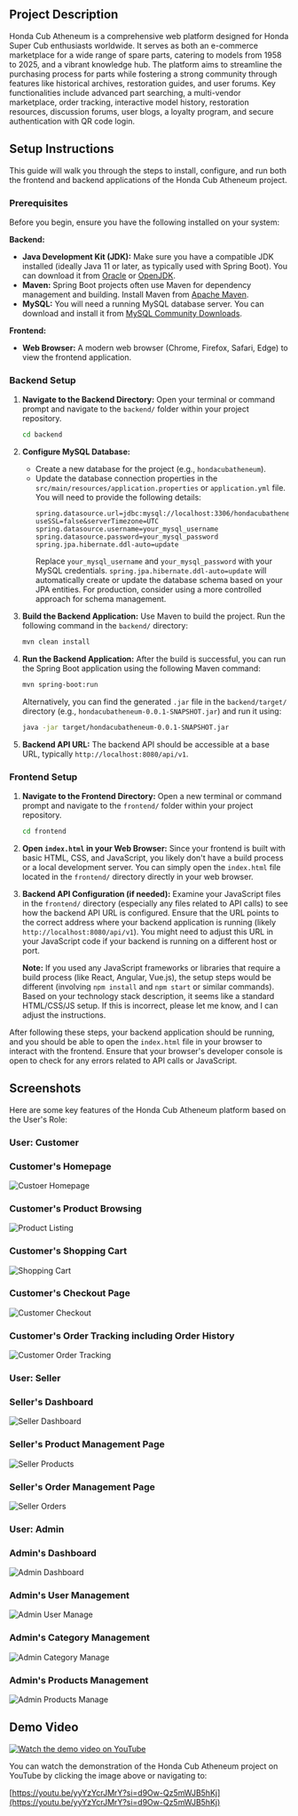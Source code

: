 ## Project Description

Honda Cub Atheneum is a comprehensive web platform designed for Honda Super Cub enthusiasts worldwide. It serves as both an e-commerce marketplace for a wide range of spare parts, catering to models from 1958 to 2025, and a vibrant knowledge hub. The platform aims to streamline the purchasing process for parts while fostering a strong community through features like historical archives, restoration guides, and user forums. Key functionalities include advanced part searching, a multi-vendor marketplace, order tracking, interactive model history, restoration resources, discussion forums, user blogs, a loyalty program, and secure authentication with QR code login.

## Setup Instructions

This guide will walk you through the steps to install, configure, and run both the frontend and backend applications of the Honda Cub Atheneum project.

### Prerequisites

Before you begin, ensure you have the following installed on your system:

**Backend:**

* **Java Development Kit (JDK):** Make sure you have a compatible JDK installed (ideally Java 11 or later, as typically used with Spring Boot). You can download it from [Oracle](https://www.oracle.com/java/technologies/javase-downloads.html) or [OpenJDK](https://openjdk.java.net/).
* **Maven:** Spring Boot projects often use Maven for dependency management and building. Install Maven from [Apache Maven](https://maven.apache.org/download.cgi).
* **MySQL:** You will need a running MySQL database server. You can download and install it from [MySQL Community Downloads](https://dev.mysql.com/downloads/community/).

**Frontend:**

* **Web Browser:** A modern web browser (Chrome, Firefox, Safari, Edge) to view the frontend application.

### Backend Setup

1.  **Navigate to the Backend Directory:**
    Open your terminal or command prompt and navigate to the `backend/` folder within your project repository.

    ```bash
    cd backend
    ```

2.  **Configure MySQL Database:**
    * Create a new database for the project (e.g., `hondacubatheneum`).
    * Update the database connection properties in the `src/main/resources/application.properties` or `application.yml` file. You will need to provide the following details:
        ```properties
        spring.datasource.url=jdbc:mysql://localhost:3306/hondacubatheneum?useSSL=false&serverTimezone=UTC
        spring.datasource.username=your_mysql_username
        spring.datasource.password=your_mysql_password
        spring.jpa.hibernate.ddl-auto=update
        ```
        Replace `your_mysql_username` and `your_mysql_password` with your MySQL credentials. `spring.jpa.hibernate.ddl-auto=update` will automatically create or update the database schema based on your JPA entities. For production, consider using a more controlled approach for schema management.

3.  **Build the Backend Application:**
    Use Maven to build the project. Run the following command in the `backend/` directory:

    ```bash
    mvn clean install
    ```

4.  **Run the Backend Application:**
    After the build is successful, you can run the Spring Boot application using the following Maven command:

    ```bash
    mvn spring-boot:run
    ```
    Alternatively, you can find the generated `.jar` file in the `backend/target/` directory (e.g., `hondacubatheneum-0.0.1-SNAPSHOT.jar`) and run it using:
    ```bash
    java -jar target/hondacubatheneum-0.0.1-SNAPSHOT.jar
    ```

5.  **Backend API URL:**
    The backend API should be accessible at a base URL, typically `http://localhost:8080/api/v1`.

### Frontend Setup

1.  **Navigate to the Frontend Directory:**
    Open a new terminal or command prompt and navigate to the `frontend/` folder within your project repository.

    ```bash
    cd frontend
    ```

2.  **Open `index.html` in your Web Browser:**
    Since your frontend is built with basic HTML, CSS, and JavaScript, you likely don't have a build process or a local development server. You can simply open the `index.html` file located in the `frontend/` directory directly in your web browser.

3.  **Backend API Configuration (if needed):**
    Examine your JavaScript files in the `frontend/` directory (especially any files related to API calls) to see how the backend API URL is configured. Ensure that the URL points to the correct address where your backend application is running (likely `http://localhost:8080/api/v1`). You might need to adjust this URL in your JavaScript code if your backend is running on a different host or port.

    **Note:** If you used any JavaScript frameworks or libraries that require a build process (like React, Angular, Vue.js), the setup steps would be different (involving `npm install` and `npm start` or similar commands). Based on your technology stack description, it seems like a standard HTML/CSS/JS setup. If this is incorrect, please let me know, and I can adjust the instructions.

After following these steps, your backend application should be running, and you should be able to open the `index.html` file in your browser to interact with the frontend. Ensure that your browser's developer console is open to check for any errors related to API calls or JavaScript.

## Screenshots

Here are some key features of the Honda Cub Atheneum platform based on the User's Role:

### User: Customer

### Customer's Homepage
![Custoer Homepage](Frontend/Project_Screenshots/Customer_Homepage.png)

### Customer's Product Browsing
![Product Listing](Frontend/Project_Screenshots/Customer_Products_Page.png)


### Customer's Shopping Cart 
![Shopping Cart](Frontend/Project_Screenshots/Customer_Cart_Page.png)

### Customer's Checkout Page
![Customer Checkout](Frontend/Project_Screenshots/Customer_Checkout_Page.png)

### Customer's Order Tracking including Order History
![Customer Order Tracking](Frontend/Project_Screenshots/Customer_Order_History.png)

### User: Seller

### Seller's Dashboard
![Seller Dashboard](Frontend/Project_Screenshots/Seller_Dashboard.png)

### Seller's Product Management Page
![Seller Products](Frontend/Project_Screenshots/Seller_Product_Page.png)


### Seller's Order Management Page
![Seller Orders](Frontend/Project_Screenshots/Seller_Order_Page.png)


### User: Admin

### Admin's Dashboard
![Admin Dashboard](Frontend/Project_Screenshots/Admin_Dashboard.png)

### Admin's User Management
![Admin User Manage](Frontend/Project_Screenshots/Admin_User_Manage_Page.png)

### Admin's Category Management
![Admin Category Manage](Frontend/Project_Screenshots/Admin_Category_Management.png)

### Admin's Products Management
![Admin Products Manage](Frontend/Project_Screenshots/Admin_Sparepart_Management.png)


## Demo Video

[![Watch the demo video on YouTube](Frontend/Project_Screenshots/Customer_Homepage.png)](https://youtu.be/yyYzYcrJMrY?si=d9Ow-Qz5mWJB5hKj)

You can watch the demonstration of the Honda Cub Atheneum project on YouTube by clicking the image above or navigating to:

[https://youtu.be/yyYzYcrJMrY?si=d9Ow-Qz5mWJB5hKj](https://youtu.be/yyYzYcrJMrY?si=d9Ow-Qz5mWJB5hKj)






